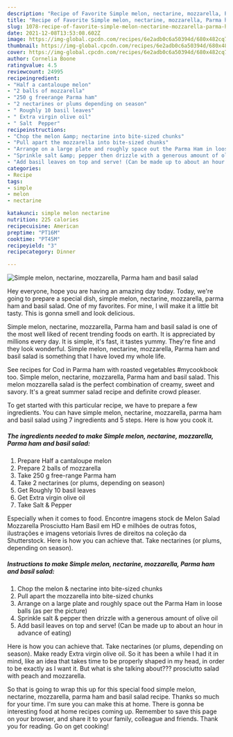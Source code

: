 ```yaml
---
description: "Recipe of Favorite Simple melon, nectarine, mozzarella, Parma ham and basil salad"
title: "Recipe of Favorite Simple melon, nectarine, mozzarella, Parma ham and basil salad"
slug: 1078-recipe-of-favorite-simple-melon-nectarine-mozzarella-parma-ham-and-basil-salad
date: 2021-12-08T13:53:08.602Z
image: https://img-global.cpcdn.com/recipes/6e2adb0c6a50394d/680x482cq70/simple-melon-nectarine-mozzarella-parma-ham-and-basil-salad-recipe-main-photo.jpg
thumbnail: https://img-global.cpcdn.com/recipes/6e2adb0c6a50394d/680x482cq70/simple-melon-nectarine-mozzarella-parma-ham-and-basil-salad-recipe-main-photo.jpg
cover: https://img-global.cpcdn.com/recipes/6e2adb0c6a50394d/680x482cq70/simple-melon-nectarine-mozzarella-parma-ham-and-basil-salad-recipe-main-photo.jpg
author: Cornelia Boone
ratingvalue: 4.5
reviewcount: 24995
recipeingredient:
- "Half a cantaloupe melon"
- "2 balls of mozzarella"
- "250 g freerange Parma ham"
- "2 nectarines or plums depending on season"
- " Roughly 10 basil leaves"
- " Extra virgin olive oil"
- " Salt  Pepper"
recipeinstructions:
- "Chop the melon &amp; nectarine into bite-sized chunks"
- "Pull apart the mozzarella into bite-sized chunks"
- "Arrange on a large plate and roughly space out the Parma Ham in loose balls (as per the picture)"
- "Sprinkle salt &amp; pepper then drizzle with a generous amount of olive oil"
- "Add basil leaves on top and serve! (Can be made up to about an hour in advance of eating)"
categories:
- Recipe
tags:
- simple
- melon
- nectarine

katakunci: simple melon nectarine 
nutrition: 225 calories
recipecuisine: American
preptime: "PT16M"
cooktime: "PT45M"
recipeyield: "3"
recipecategory: Dinner

---
```



![Simple melon, nectarine, mozzarella, Parma ham and basil salad](https://img-global.cpcdn.com/recipes/6e2adb0c6a50394d/680x482cq70/simple-melon-nectarine-mozzarella-parma-ham-and-basil-salad-recipe-main-photo.jpg)

Hey everyone, hope you are having an amazing day today. Today, we're going to prepare a special dish, simple melon, nectarine, mozzarella, parma ham and basil salad. One of my favorites. For mine, I will make it a little bit tasty. This is gonna smell and look delicious.

Simple melon, nectarine, mozzarella, Parma ham and basil salad is one of the most well liked of recent trending foods on earth. It is appreciated by millions every day. It is simple, it's fast, it tastes yummy. They're fine and they look wonderful. Simple melon, nectarine, mozzarella, Parma ham and basil salad is something that I have loved my whole life.

See recipes for Cod in Parma ham with roasted vegetables #mycookbook too. Simple melon, nectarine, mozzarella, Parma ham and basil salad. This melon mozzarella salad is the perfect combination of creamy, sweet and savory. It&#39;s a great summer salad recipe and definite crowd pleaser.


To get started with this particular recipe, we have to prepare a few ingredients. You can have simple melon, nectarine, mozzarella, parma ham and basil salad using 7 ingredients and 5 steps. Here is how you cook it.

<!--inarticleads1-->

##### The ingredients needed to make Simple melon, nectarine, mozzarella, Parma ham and basil salad:

1. Prepare Half a cantaloupe melon
1. Prepare 2 balls of mozzarella
1. Take 250 g free-range Parma ham
1. Take 2 nectarines (or plums, depending on season)
1. Get  Roughly 10 basil leaves
1. Get  Extra virgin olive oil
1. Take  Salt &amp; Pepper


Especially when it comes to food. Encontre imagens stock de Melon Salad Mozzarella Prosciutto Ham Basil em HD e milhões de outras fotos, ilustrações e imagens vetoriais livres de direitos na coleção da Shutterstock. Here is how you can achieve that. Take nectarines (or plums, depending on season). 

<!--inarticleads2-->

##### Instructions to make Simple melon, nectarine, mozzarella, Parma ham and basil salad:

1. Chop the melon &amp; nectarine into bite-sized chunks
1. Pull apart the mozzarella into bite-sized chunks
1. Arrange on a large plate and roughly space out the Parma Ham in loose balls (as per the picture)
1. Sprinkle salt &amp; pepper then drizzle with a generous amount of olive oil
1. Add basil leaves on top and serve! (Can be made up to about an hour in advance of eating)


Here is how you can achieve that. Take nectarines (or plums, depending on season). Make ready Extra virgin olive oil. So it has been a while I had it in mind, like an idea that takes time to be properly shaped in my head, in order to be exactly as I want it. But what is she talking about???  prosciutto salad with peach and mozzarella. 

So that is going to wrap this up for this special food simple melon, nectarine, mozzarella, parma ham and basil salad recipe. Thanks so much for your time. I'm sure you can make this at home. There is gonna be interesting food at home recipes coming up. Remember to save this page on your browser, and share it to your family, colleague and friends. Thank you for reading. Go on get cooking!
